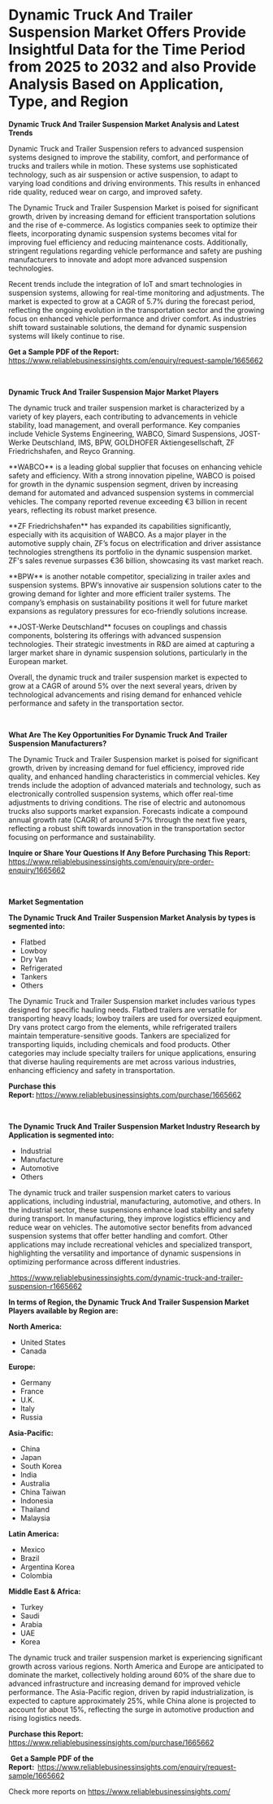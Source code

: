 <p><h1>Dynamic Truck And Trailer Suspension Market Offers Provide Insightful Data for the Time Period from 2025 to 2032 and also Provide Analysis Based on Application, Type, and Region</h1></p><p><strong>Dynamic Truck And Trailer Suspension Market Analysis and Latest Trends</strong></p>
<p><p>Dynamic Truck and Trailer Suspension refers to advanced suspension systems designed to improve the stability, comfort, and performance of trucks and trailers while in motion. These systems use sophisticated technology, such as air suspension or active suspension, to adapt to varying load conditions and driving environments. This results in enhanced ride quality, reduced wear on cargo, and improved safety.</p><p>The Dynamic Truck and Trailer Suspension Market is poised for significant growth, driven by increasing demand for efficient transportation solutions and the rise of e-commerce. As logistics companies seek to optimize their fleets, incorporating dynamic suspension systems becomes vital for improving fuel efficiency and reducing maintenance costs. Additionally, stringent regulations regarding vehicle performance and safety are pushing manufacturers to innovate and adopt more advanced suspension technologies.</p><p>Recent trends include the integration of IoT and smart technologies in suspension systems, allowing for real-time monitoring and adjustments. The market is expected to grow at a CAGR of 5.7% during the forecast period, reflecting the ongoing evolution in the transportation sector and the growing focus on enhanced vehicle performance and driver comfort. As industries shift toward sustainable solutions, the demand for dynamic suspension systems will likely continue to rise.</p></p>
<p><strong>Get a Sample PDF of the Report:&nbsp;</strong> <a href="https://www.reliablebusinessinsights.com/enquiry/request-sample/1665662?utm_campaign=3323&utm_medium=2&utm_source=Github&utm_content=ia&utm_term=11042025&utm_id=dynamic-truck-and-trailer-suspension">https://www.reliablebusinessinsights.com/enquiry/request-sample/1665662</a></p>
<p>&nbsp;</p>
<p><strong>Dynamic Truck And Trailer Suspension Major Market Players</strong></p>
<p><p>The dynamic truck and trailer suspension market is characterized by a variety of key players, each contributing to advancements in vehicle stability, load management, and overall performance. Key companies include Vehicle Systems Engineering, WABCO, Simard Suspensions, JOST-Werke Deutschland, IMS, BPW, GOLDHOFER Aktiengesellschaft, ZF Friedrichshafen, and Reyco Granning.</p><p>**WABCO** is a leading global supplier that focuses on enhancing vehicle safety and efficiency. With a strong innovation pipeline, WABCO is poised for growth in the dynamic suspension segment, driven by increasing demand for automated and advanced suspension systems in commercial vehicles. The company reported revenue exceeding €3 billion in recent years, reflecting its robust market presence.</p><p>**ZF Friedrichshafen** has expanded its capabilities significantly, especially with its acquisition of WABCO. As a major player in the automotive supply chain, ZF’s focus on electrification and driver assistance technologies strengthens its portfolio in the dynamic suspension market. ZF's sales revenue surpasses €36 billion, showcasing its vast market reach.</p><p>**BPW** is another notable competitor, specializing in trailer axles and suspension systems. BPW’s innovative air suspension solutions cater to the growing demand for lighter and more efficient trailer systems. The company’s emphasis on sustainability positions it well for future market expansions as regulatory pressures for eco-friendly solutions increase.</p><p>**JOST-Werke Deutschland** focuses on couplings and chassis components, bolstering its offerings with advanced suspension technologies. Their strategic investments in R&D are aimed at capturing a larger market share in dynamic suspension solutions, particularly in the European market.</p><p>Overall, the dynamic truck and trailer suspension market is expected to grow at a CAGR of around 5% over the next several years, driven by technological advancements and rising demand for enhanced vehicle performance and safety in the transportation sector.</p></p>
<p>&nbsp;</p>
<p><strong>What Are The Key Opportunities For Dynamic Truck And Trailer Suspension Manufacturers?</strong></p>
<p><p>The Dynamic Truck and Trailer Suspension market is poised for significant growth, driven by increasing demand for fuel efficiency, improved ride quality, and enhanced handling characteristics in commercial vehicles. Key trends include the adoption of advanced materials and technology, such as electronically controlled suspension systems, which offer real-time adjustments to driving conditions. The rise of electric and autonomous trucks also supports market expansion. Forecasts indicate a compound annual growth rate (CAGR) of around 5-7% through the next five years, reflecting a robust shift towards innovation in the transportation sector focusing on performance and sustainability.</p></p>
<p><strong>Inquire or Share Your Questions If Any Before Purchasing This Report:</strong> <a href="https://www.reliablebusinessinsights.com/enquiry/pre-order-enquiry/1665662?utm_campaign=3323&utm_medium=2&utm_source=Github&utm_content=ia&utm_term=11042025&utm_id=dynamic-truck-and-trailer-suspension">https://www.reliablebusinessinsights.com/enquiry/pre-order-enquiry/1665662</a></p>
<p>&nbsp;</p>
<p><strong>Market Segmentation</strong></p>
<p><strong>The Dynamic Truck And Trailer Suspension Market Analysis by types is segmented into:</strong></p>
<p><ul><li>Flatbed</li><li>Lowboy</li><li>Dry Van</li><li>Refrigerated</li><li>Tankers</li><li>Others</li></ul></p>
<p><p>The Dynamic Truck and Trailer Suspension market includes various types designed for specific hauling needs. Flatbed trailers are versatile for transporting heavy loads; lowboy trailers are used for oversized equipment. Dry vans protect cargo from the elements, while refrigerated trailers maintain temperature-sensitive goods. Tankers are specialized for transporting liquids, including chemicals and food products. Other categories may include specialty trailers for unique applications, ensuring that diverse hauling requirements are met across various industries, enhancing efficiency and safety in transportation.</p></p>
<p><strong>Purchase this Report:&nbsp;</strong><a href="https://www.reliablebusinessinsights.com/purchase/1665662?utm_campaign=3323&utm_medium=2&utm_source=Github&utm_content=ia&utm_term=11042025&utm_id=dynamic-truck-and-trailer-suspension">https://www.reliablebusinessinsights.com/purchase/1665662</a></p>
<p>&nbsp;</p>
<p><strong>The Dynamic Truck And Trailer Suspension Market Industry Research by Application is segmented into:</strong></p>
<p><ul><li>Industrial</li><li>Manufacture</li><li>Automotive</li><li>Others</li></ul></p>
<p><p>The dynamic truck and trailer suspension market caters to various applications, including industrial, manufacturing, automotive, and others. In the industrial sector, these suspensions enhance load stability and safety during transport. In manufacturing, they improve logistics efficiency and reduce wear on vehicles. The automotive sector benefits from advanced suspension systems that offer better handling and comfort. Other applications may include recreational vehicles and specialized transport, highlighting the versatility and importance of dynamic suspensions in optimizing performance across different industries.</p></p>
<p><a href="https://www.reliablebusinessinsights.com/dynamic-truck-and-trailer-suspension-r1665662?utm_campaign=3323&utm_medium=2&utm_source=Github&utm_content=ia&utm_term=11042025&utm_id=dynamic-truck-and-trailer-suspension">&nbsp;https://www.reliablebusinessinsights.com/dynamic-truck-and-trailer-suspension-r1665662</a></p>
<p><strong>In terms of Region, the Dynamic Truck And Trailer Suspension Market Players available by Region are:</strong></p>
<p>
    <p> <strong> North America: </strong>
        <ul>
            <li>United States</li>
            <li>Canada</li>
        </ul>
        </p> 
    <p> <strong> Europe: </strong>
        <ul>
            <li>Germany</li>
            <li>France</li>
            <li>U.K.</li>
            <li>Italy</li>
            <li>Russia</li>
        </ul>
        </p> 
    <p> <strong> Asia-Pacific: </strong>
        <ul>
            <li>China</li>
            <li>Japan</li>
            <li>South Korea</li>
            <li>India</li>
            <li>Australia</li>
            <li>China Taiwan</li>
            <li>Indonesia</li>
            <li>Thailand</li>
            <li>Malaysia</li>
        </ul>
        </p> 
    <p> <strong> Latin America: </strong>
        <ul>
            <li>Mexico</li>
            <li>Brazil</li>
            <li>Argentina Korea</li>
            <li>Colombia</li>
        </ul>
        </p> 
    <p> <strong> Middle East & Africa: </strong>
        <ul>
            <li>Turkey</li>
            <li>Saudi</li>
            <li>Arabia</li>
            <li>UAE</li>
            <li>Korea</li>
        </ul>
    </p>
    </p>
<p><p>The dynamic truck and trailer suspension market is experiencing significant growth across various regions. North America and Europe are anticipated to dominate the market, collectively holding around 60% of the share due to advanced infrastructure and increasing demand for improved vehicle performance. The Asia-Pacific region, driven by rapid industrialization, is expected to capture approximately 25%, while China alone is projected to account for about 15%, reflecting the surge in automotive production and rising logistics needs.</p></p>
<p><strong>Purchase this Report: </strong><a href="https://www.reliablebusinessinsights.com/purchase/1665662?utm_campaign=3323&utm_medium=2&utm_source=Github&utm_content=ia&utm_term=11042025&utm_id=dynamic-truck-and-trailer-suspension">https://www.reliablebusinessinsights.com/purchase/1665662</a></p>
<p>&nbsp;<strong>Get a Sample PDF of the Report:&nbsp;&nbsp;</strong><a href="https://www.reliablebusinessinsights.com/enquiry/request-sample/1665662?utm_campaign=3323&utm_medium=2&utm_source=Github&utm_content=ia&utm_term=11042025&utm_id=dynamic-truck-and-trailer-suspension">https://www.reliablebusinessinsights.com/enquiry/request-sample/1665662</a></p>
<p><strong></strong></p>
<p>Check more reports on <a href="https://www.reliablebusinessinsights.com/?utm_campaign=3323&utm_medium=2&utm_source=Github&utm_content=ia&utm_term=11042025&utm_id=dynamic-truck-and-trailer-suspension">https://www.reliablebusinessinsights.com/</a></p>